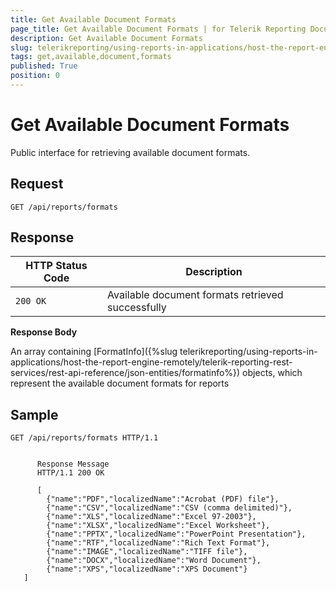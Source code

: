 ```yaml
---
title: Get Available Document Formats
page_title: Get Available Document Formats | for Telerik Reporting Documentation
description: Get Available Document Formats
slug: telerikreporting/using-reports-in-applications/host-the-report-engine-remotely/telerik-reporting-rest-services/rest-api-reference/general-api/get-available-document-formats
tags: get,available,document,formats
published: True
position: 0
---
```


# Get Available Document Formats



Public interface for retrieving available document formats.

## Request

    GET /api/reports/formats

## Response


| HTTP Status Code | Description |
| ------ | ------ |
|`200 OK`|Available document formats retrieved successfully|


__Response Body__ 

An array containing [FormatInfo]({%slug telerikreporting/using-reports-in-applications/host-the-report-engine-remotely/telerik-reporting-rest-services/rest-api-reference/json-entities/formatinfo%}) objects, which represent the available document formats for reports         

## Sample

    GET /api/reports/formats HTTP/1.1

    
          Response Message
          HTTP/1.1 200 OK

          [
            {"name":"PDF","localizedName":"Acrobat (PDF) file"},
            {"name":"CSV","localizedName":"CSV (comma delimited)"},
            {"name":"XLS","localizedName":"Excel 97-2003"},
            {"name":"XLSX","localizedName":"Excel Worksheet"},
            {"name":"PPTX","localizedName":"PowerPoint Presentation"},
            {"name":"RTF","localizedName":"Rich Text Format"},
            {"name":"IMAGE","localizedName":"TIFF file"},
            {"name":"DOCX","localizedName":"Word Document"},
            {"name":"XPS","localizedName":"XPS Document"}
       ]

